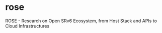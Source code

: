 # rose
ROSE - Research on Open SRv6 Ecosystem, from Host Stack and APIs to Cloud Infrastructures



